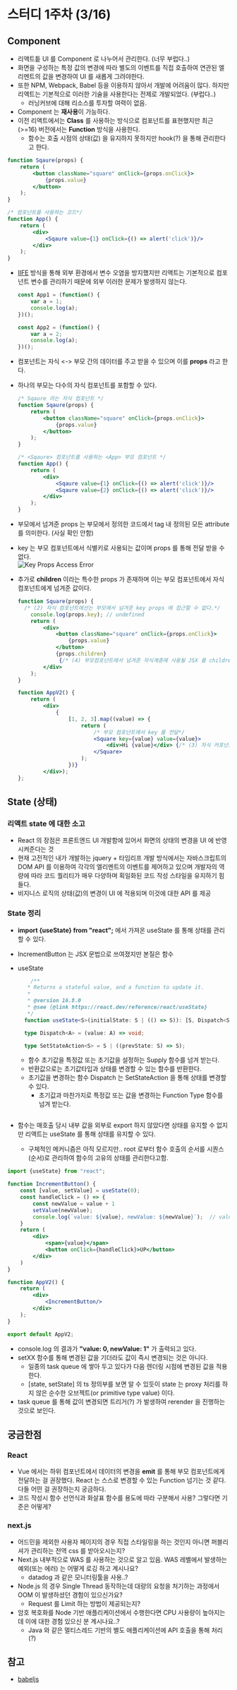 # 스터디 1주차 (3/16)

## Component

- 리액트틑 UI 를 Component 로 나누어서 관리한다. (너무 부럽다..)
- 화면을 구성하는 특정 값의 변경에 따라 별도의 이벤트를 직접 호출하여 연관된 엘리멘트의 값을 변경하여 UI 를 새롭게 그려야한다.
- 또한 NPM, Webpack, Babel 등을 이용하지 않아서 개발에 어려움이 많다. 하지만 리액트는 기본적으로 이러한 기술을 사용한다는 전제로 개발되었다. (부럽다..)
    - 러닝커브에 대해 리소스를 투자할 여력이 없음.
- Component 는 **재사용**이 가능하다.
- 이전 리액트에서는 **Class** 를 사용하는 방식으로 컴포넌트를 표현했지만 최근(>=16) 버전에서는 **Function** 방식을 사용한다.
    - 함수는 호출 시점의 상태(값) 을 유지하지 못하지만 hook(?) 을 통해 관리한다고 한다.

```jsx
function Sqaure(props) {
    return (
        <button className="square" onClick={props.onClick}>
            {props.value}
        </button>
    );
}

/* 컴포넌트를 사용하는 코드*/
function App() {
    return (
        <div>
            <Sqaure value={1} onClick={() => alert('click')}/>
        </div>
    );
}

```

- [IIFE](https://developer.mozilla.org/ko/docs/Glossary/IIFE) 방식을 통해 외부 환경에서 변수 오염을 방지했지만 리액트는 기본적으로 컴포넌트
  변수를 관리하기 때문에 외부 이러한 문제가 발생하지 않는다.
    ```javascript
    const App1 = (function() {
        var a = 1;
        console.log(a);
    })();
  
    const App2 = (function() {
        var a = 2;
        console.log(a);
    })();
  ```

- 컴포넌트는 자식 <-> 부모 간의 데이터를 주고 받을 수 있으며 이를 **props** 라고 한다.
- 하나의 부모는 다수의 자식 컴포넌트를 포함할 수 있다.
    ```jsx
    /* Sqaure 라는 자식 컴포넌트 */
    function Sqaure(props) {
        return (
            <button className="square" onClick={props.onClick}>
                {props.value}
            </button>
        );
    }
    
    /* <Sqaure> 컴포넌트를 사용하는 <App> 부모 컴포넌트 */
    function App() {
        return (
            <div>
                <Sqaure value={1} onClick={() => alert('click')}/>
                <Sqaure value={2} onClick={() => alert('click')}/>
            </div>
        );
    }
    ```

- 부모에서 넘겨준 props 는 부모에서 정의한 코드에서 tag 내 정의된 모든 attribute 를 의미한다. (사실 확인 안함)
- key 는 부모 컴포넌트에서 식별키로 사용되는 값이며 props 를 통해 전달 받을 수 없다.  
  ![Key Props Access Error](./images/key-props-error.png)
- 추가로 **children** 이라는 특수한 props 가 존재하며 이는 부모 컴포넌트에서 자식 컴포넌트에게 넘겨준 값이다.
  ```jsx
  function Square(props) {
    /* (2) 자식 컴포넌트에선는 부모에서 넘겨준 key props 에 접근할 수 없다.*/
      console.log(props.key); // undefined
      return (
          <div>
              <button className="square" onClick={props.onClick}>
                  {props.value}
              </button>
              {props.children}
               {/* (4) 부모컴포넌트에서 넘겨준 자식계층에 사용될 JSX 를 children 으로 받을 수 있다. */}
          </div>
      );
  }
  
  function AppV2() {
      return (
          <div>
              {
                  [1, 2, 3].map((value) => {
                      return (
                          /* 부모 컴포넌트에서 key 를 전달*/
                          <Square key={value} value={value}>
                              <div>Hi {value}</div> {/* (3) 자식 커포넌트 내부에 정의될 값을 부모에서 넘겨줄 수 있다.*/}
                          </Square>
                      );
                  })}
          </div>);
  };
  ```

## State (상태)

### 리액트 state 에 대한 소고

- React 의 장점은 프론트엔드 UI 개발함에 있어서 화면의 상태의 변경을 UI 에 반영시켜준다는 것
- 현재 고전적인 내가 개발하는 jquery + 타임리프 개발 방식에서는 자바스크립트의 DOM API 를 이용하여 각각의 엘리멘트의 이벤트를 제어하고 있으며
  개발자의 역량에 따라 코드 퀄리티가 매우 다양하며 획일화된 코드 작성 스타일을 유지하기 힘들다.
- 비지니스 로직의 상태(값)의 변경이 UI 에 적용되며 이것에 대한 API 를 제공

### State 정리

- **import {useState} from "react";** 에서 가져온 useState 를 통해 상태를 관리할 수 있다.
- IncrementButton 는 JSX 문법으로 쓰여졌지만 본질은 함수
- useState
  ```typescript
      /**
     * Returns a stateful value, and a function to update it.
     *
     * @version 16.8.0
     * @see {@link https://react.dev/reference/react/useState}
     */
    function useState<S>(initialState: S | (() => S)): [S, Dispatch<SetStateAction<S>>];
  
    type Dispatch<A> = (value: A) => void;
  
    type SetStateAction<S> = S | ((prevState: S) => S);
  ```
    - 함수 초기값을 특정값 또는 초기값을 설정하는 Supply 함수를 넘겨 받는다.
    - 반환값으로는 초기값타입과 상태를 변경할 수 있는 함수를 반환한다.
    - 초기값을 변경하는 함수 Dispatch 는 SetStateAction 을 통해 상태를 변경할 수 있다.
        - 초기값과 마찬가지로 특정값 또는 값을 변경하는 Function Type 함수를 넘겨 받는다.

  ```jsx
- 함수는 매호출 당시 내부 값을 외부로 export 하지 않았다면 상태를 유지할 수 없지만 리액트는 useState 를 통해 상태를 유지할 수 있다.
    - 구체적인 메커니즘은 아직 모르지만.. root 로부터 함수 호출의 순서를 시퀀스(순서)로 관리하여 함수의 고유의 상태를 관리한다고함.

```jsx
import {useState} from "react";

function IncrementButton() {
    const [value, setValue] = useState(0);
    const handleClick = () => {
        const newValue = value + 1
        setValue(newValue);
        console.log(`value: ${value}, newValue: ${newValue}`);  // value: 0, newValue: 1
    }
    return (
        <div>
            <span>{value}</span>
            <button onClick={handleClick}>UP</button>
        </div>
    )
}

function AppV2() {
    return (
        <div>
            <IncrementButton/>
        </div>
    );
}

export default AppV2;

```

- console.log 의 결과가 **"value: 0, newValue: 1"** 가 출력되고 있다.
- setXX 함수를 통해 변경된 값을 기더라도 값이 즉시 변경되는 것은 아니다.
    - 일종의 task queue 에 쌓아 두고 있다가 다음 렌더링 시점에 변경된 값을 적용한다.
    - [state, setState] 의 ts 정의부를 보면 알 수 있듯이 state 는 proxy 처리를 하지 않은 순수한 오브젝트(or primitive type value) 이다.
- task queue 를 통해 값이 변경되면 트리거(?) 가 발생하여 rerender 을 진행하는 것으로 보인다.

## 궁금한점

### React

- Vue 에서는 하위 컴포넌트에서 데이터의 변경을 **emit** 를 통해 부모 컴포넌트에게 전달하는 걸 권장했다. React 는 스스로 변경할 수 있는 Function
  넘기는 것 같다. 다들 어떤 걸 권장하는지 궁금하다.
- 코드 작성시 함수 선언식과 화살표 함수를 용도에 따라 구분해서 사용? 그렇다면 기준은 어떻게?

### next.js

- 어드민을 제외한 사용자 페이지의 경우 직접 스타일링을 하는 것인지 아니면 퍼블리셔가 관리하는 전역 css 를 받아오시는지?
- Next.js 내부적으로 WAS 를 사용하는 것으로 알고 있음. WAS 레벨에서 발생하는 예외(또는 에러) 는 어떻게 로깅 하고 계시나요?
    - datadog 과 같은 모니터링툴을 사용..?
- Node.js 의 경우 Single Thread 동작하는데 대량의 요청을 처기하는 과정에서 OOM 이 발생하셨던 경험이 있으신가요?
    - Request 를 Limit 하는 방법이 제공되는지?
- 암호 복호화를 Node 기반 애플리케이션에서 수행한다면 CPU 사용량이 높아지는데 이에 대한 경험 있으신 분 계시나요..?
    - Java 와 같은 멀티스레드 기반의 별도 애플리케이션에 API 호출을 통해 처리(?)

## 참고

- [babeljs](https://babeljs.io/repl#?browsers=defaults%2C%20not%20ie%2011%2C%20not%20ie_mob%2011&build=&builtIns=false&corejs=3.21&spec=false&loose=false&code_lz=Q&debug=false&forceAllTransforms=false&modules=false&shippedProposals=false&evaluate=false&fileSize=false&timeTravel=false&sourceType=module&lineWrap=true&presets=env%2Creact%2Cstage-2&prettier=false&targets=&version=7.26.10&externalPlugins=&assumptions=%7B%7D)
